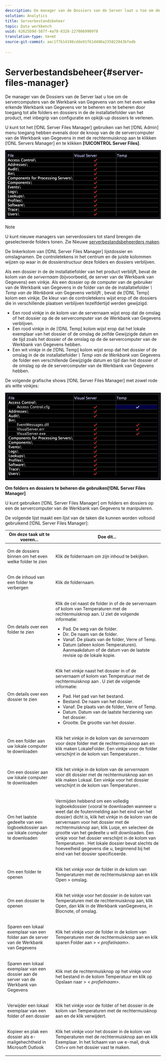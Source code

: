 ```yaml
---
description: De manager van de Dossiers van de Server laat u toe om de servercomputers van de Werkbank van Gegevens van om het even welke erkende Werkbank van Gegevens ver te beheren en te beheren door toegang tot alle folders en dossiers in de de installatiefolder van het product, met inbegrip van configuratie en opkijk-up dossiers te verlenen.
solution: Analytics
title: Serverbestandsbeheer
topic: Data workbench
uuid: 62625b9d-587f-4a78-8328-2270869909f8
translation-type: tm+mt
source-git-commit: aec1f7b14198cdde91f61d490a235022943bfedb

---
```



# Serverbestandsbeheer{#server-files-manager}

De manager van de Dossiers van de Server laat u toe om de servercomputers van de Werkbank van Gegevens van om het even welke erkende Werkbank van Gegevens ver te beheren en te beheren door toegang tot alle folders en dossiers in de de installatiefolder van het product, met inbegrip van configuratie en opkijk-up dossiers te verlenen.

U kunt tot het [!DNL Server Files Manager] gebruiken van het [!DNL Admin] menu toegang hebben evenals door de knoop van de de servercomputer van de Werkbank van Gegevens in met de rechtermuisknop aan te klikken [!DNL Servers Manager] en te klikken **[!UICONTROL Server Files]**.

![](assets/vis_FileManager.png)

>[!NOTE]
>
>U kunt nieuwe managers van serverdossiers tot stand brengen die geselecteerde folders tonen. Zie Nieuwe [serverbestandsbeheerders maken](../../../home/c-get-started/c-intf-anlys-ftrs/c-cstm-prof-files-mgrs/c-new-svr-files-mgrs.md#concept-6e8f63273109443699a8f61b1a2ea816).

De linkerkolom van [!DNL Server Files Manager] lijstdossier en omslagnamen. De controletekens in het centrum en de juiste kolommen wijzen op waar in de dossierstructuur deze folders en dossiers verblijven.

Als een dossier in de de installatiefolder van het product verblijft, bevat de kolom van de *servernaam* (bijvoorbeeld, de server van de Werkbank van Gegevens) een vinkje. Als een dossier op de computer van de gebruiker van de Werkbank van Gegevens in de folder van de de installatiefolder *\ Temp van de Werkbank van* Gegevens verblijft \, bevat de [!DNL Temp] kolom een vinkje. De kleur van de controletekens wijst erop of de dossiers die in verschillende plaatsen verblijven tezelfdertijd werden gewijzigd.

* Een rood vinkje in de kolom van de servernaam wijst erop dat de omslag of het dossier op de de servercomputer van de Werkbank van Gegevens verblijven.
* Een rood vinkje in de [!DNL Temp] kolom wijst erop dat het lokale exemplaar van het dossier of de omslag de zelfde Gewijzigde datum en de tijd zoals het dossier of de omslag op de de servercomputer van de Werkbank van Gegevens hebben.
* Een wit vinkje in de [!DNL Temp] kolom wijst erop dat het dossier of de omslag in de de installatiefolder *\ Temp van de Werkbank van* Gegevens de folder een verschillende Gewijzigde datum en tijd dan het dossier of de omslag op de de servercomputer van de Werkbank van Gegevens hebben.

De volgende grafische shows [!DNL Server Files Manager] met zowel rode als witte vinkjes:

![](assets/vis_FileManager_RedWhiteChecks.png)

**Om folders en dossiers te beheren die gebruiken[!DNL Server Files Manager]**

U kunt gebruiken [!DNL Server Files Manager] om folders en dossiers op een de servercomputer van de Werkbank van Gegevens te manipuleren.

De volgende lijst maakt een lijst van de taken die kunnen worden voltooid gebruikend [!DNL Server Files Manager]:

<table id="table_D217AE5A878542EC8B604812A61819C3"> 
 <thead> 
  <tr> 
   <th colname="col1" class="entry"> Om deze taak uit te voeren... </th> 
   <th colname="col2" class="entry"> Doe dit... </th> 
  </tr> 
 </thead>
 <tbody> 
  <tr> 
   <td colname="col1"> <p>Om de dossiers binnen om het even welke folder te zien </p> </td> 
   <td colname="col2"> <p>Klik de foldernaam om zijn inhoud te bekijken. </p> </td> 
  </tr> 
  <tr> 
   <td colname="col1"> <p>Om de inhoud van een folder te verbergen </p> </td> 
   <td colname="col2"> <p>Klik de foldernaam. </p> </td> 
  </tr> 
  <tr> 
   <td colname="col1"> <p>Om details over een folder te zien </p> </td> 
   <td colname="col2"> <p>Klik de cel naast de folder in of de de servernaam of kolom van <span class="wintitle"> Temperaturen</span> met de rechtermuisknop aan. U ziet de volgende informatie: </p> 
    <ul id="ul_2DA5C8D0E95F4BCC8F7E25D05F00EB02"> 
     <li id="li_3FDECC14D62543B183C3509C338DF432">Pad. De weg van de folder. </li> 
     <li id="li_9CF3989FD9E2427995F070E043FAD02C">Dir. De naam van de folder. </li> 
     <li id="li_68AAA11907404D0BBF407ECD7CA2E467">Vanaf. De plaats van de folder, Verre of Temp. </li> 
     <li id="li_CB4AEEC89E424868B758465EC0B701B5">Datum (alleen kolom Temperaturen). Aanmaakdatum of de datum van de laatste revisie op de lokale kopie. </li> 
    </ul> </td> 
  </tr> 
  <tr> 
   <td colname="col1"> <p>Om details over een dossier te zien </p> </td> 
   <td colname="col2"> <p>Klik het vinkje naast het dossier in of de servernaam of kolom van <span class="wintitle"> Temperatuur met de rechtermuisknop aan</span> . U ziet de volgende informatie: </p> <p> 
     <ul id="ul_C4E6CB86D1774D739B5ECF48AF8DB628"> 
      <li id="li_7A6D39CF8C064FDDAB87F8D4E50FA832">Pad. Het pad van het bestand. </li> 
      <li id="li_9C735B6F0A2541F1992B845359C3685A">Bestand. De naam van het dossier. </li> 
      <li id="li_3EB903E4F4C44A6093732C588F0125EF">Vanaf. De plaats van de folder, Verre of Temp. </li> 
      <li id="li_C1FED4F98F854D5892DBAD9F9E1D47B8">Datum. Datum van de laatste herziening van het dossier. </li> 
      <li id="li_7477C727C62F4406BB2026063E41F2AE">Grootte. De grootte van het dossier. </li> 
     </ul> </p> </td> 
  </tr> 
  <tr> 
   <td colname="col1"> <p>Om een folder aan uw lokale computer te downloaden </p> </td> 
   <td colname="col2"> <p>Klik het vinkje in de kolom van de <i>servernaam</i> voor deze folder met de rechtermuisknop aan en klik <span class="uicontrol"> maken Lokale</span>Folder. Een vinkje voor de folder verschijnt in de kolom van <span class="wintitle"> Temperaturen</span> . </p> </td> 
  </tr> 
  <tr> 
   <td colname="col1"> <p>Om een dossier aan uw lokale computer te downloaden </p> </td> 
   <td colname="col2"> <p>Klik het vinkje in de kolom van de <i>servernaam</i> voor dit dossier met de rechtermuisknop aan en klik <span class="uicontrol"> maken Lokaal</span>. Een vinkje voor het dossier verschijnt in de kolom van <span class="wintitle"> Temperaturen</span> . </p> </td> 
  </tr> 
  <tr> 
   <td colname="col1"> <p>Om het laatste gedeelte van een logboekdossier aan uw lokale computer te downloaden </p> </td> 
   <td colname="col2"> <p>Vermijden hebbend om een volledig logboekdossier (vooral te downloaden wanneer u weet dat de foutenmelding aan het eind van het dossier) dicht is, klik het vinkje in de kolom van de servernaam voor het dossier met de rechtermuisknop aan, klik <span class="uicontrol"> Lusje</span>, en selecteer de grootte van het gedeelte u wilt downloaden. Een vinkje voor het dossier verschijnt in de kolom van <span class="wintitle"> Temperaturen</span> . Het lokale dossier bevat slechts de hoeveelheid gegevens die u, beginnend bij het eind van het dossier specificeerde. </p> </td> 
  </tr> 
  <tr> 
   <td colname="col1"> <p>Om een folder te openen </p> </td> 
   <td colname="col2"> <p>Klik het vinkje voor de folder in de kolom van <span class="wintitle"> Temperaturen</span> met de rechtermuisknop aan en klik <span class="uicontrol"> Open</span> &gt; <span class="uicontrol"> omslag</span>. </p> </td> 
  </tr> 
  <tr> 
   <td colname="col1"> <p>Om een dossier te openen </p> </td> 
   <td colname="col2"> <p>Klik het vinkje voor het dossier in de kolom van <span class="wintitle"> Temperaturen</span> met de rechtermuisknop aan, klik <span class="uicontrol"> Open</span>, dan klik in de Werkbank <span class="uicontrol"> van</span>Gegevens, <span class="uicontrol"> in Blocnote</span>, of <span class="uicontrol"> omslag</span>. </p> </td> 
  </tr> 
  <tr> 
   <td colname="col1"> <p>Sparen een lokaal exemplaar van een folder aan de server van de Werkbank van Gegevens </p> </td> 
   <td colname="col2"> <p>Klik het vinkje voor de folder in de kolom van <span class="wintitle"> Temperaturen</span> met de rechtermuisknop aan en klik <span class="uicontrol"> sparen Folder aan</span> &gt; <i>&lt;<span class="uicontrol"> profielnaam</span>&gt;</i>. </p> </td> 
  </tr> 
  <tr> 
   <td colname="col1"> <p>Sparen een lokaal exemplaar van een dossier aan de server van de Werkbank van Gegevens </p> </td> 
   <td colname="col2"> <p>Klik met de rechtermuisknop op het vinkje voor het bestand in de kolom <span class="wintitle"> Temperatuur</span> en klik op <span class="uicontrol"> Opslaan naar</span> &gt; <i>&lt;<span class="uicontrol"> profielnaam</span>&gt;</i>. </p> </td> 
  </tr> 
  <tr> 
   <td colname="col1"> <p>Verwijder een lokaal exemplaar van een folder of een dossier </p> </td> 
   <td colname="col2"> <p>Klik het vinkje voor de folder of het dossier in de kolom van <span class="wintitle"> Temperaturen</span> met de rechtermuisknop aan en de klik <span class="uicontrol"> verwijdert</span>. </p> </td> 
  </tr> 
  <tr> 
   <td colname="col1"> <p>Kopieer en plak een dossier als e-mailgehechtheid in Microsoft Outlook </p> </td> 
   <td colname="col2"> <p>Klik het vinkje voor het dossier in de kolom van <span class="wintitle"> Temperaturen</span> met de rechtermuisknop aan en klik <span class="uicontrol"> Exemplaar</span>. In het lichaam van uw e-mail, druk Ctrl+v om het dossier vast te maken. </p> </td> 
  </tr> 
 </tbody> 
</table>

